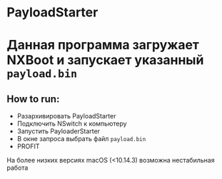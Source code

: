 # PayloadStarter
# Данная программа загружает NXBoot и запускает указанный `payload.bin`

## How to run:
* Разархивировать PayloadStarter
* Подключить NSwitch к компьютеру
* Запустить PayloaderStarter
* В окне запроса выбрать файл `payload.bin`
* PROFIT

На более низких версиях macOS (<10.14.3) возможна нестабильная работа
